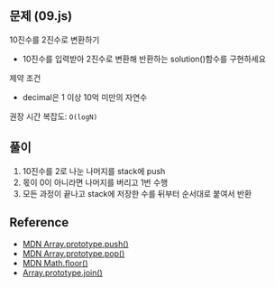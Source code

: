 ## 문제 (09.js)

10진수를 2진수로 변환하기

- 10진수를 입력받아 2진수로 변환해 반환하는 solution()함수를 구현하세요

제약 조건

- decimal은 1 이상 10억 미만의 자연수

권장 시간 복잡도: `O(logN)`

## 풀이

1. 10진수를 2로 나눈 나머지를 stack에 push
2. 몫이 0이 아니라면 나머지를 버리고 1번 수행
3. 모든 과정이 끝나고 stack에 저장한 수를 뒤부터 순서대로 붙여서 반환

## Reference

- [MDN Array.prototype.push()](https://developer.mozilla.org/en-US/docs/Web/JavaScript/Reference/Global_Objects/Array/push)
- [MDN Array.prototype.pop()](https://developer.mozilla.org/en-US/docs/Web/JavaScript/Reference/Global_Objects/Array/pop)
- [MDN Math.floor()](https://developer.mozilla.org/en-US/docs/Web/JavaScript/Reference/Global_Objects/Math/floor)
- [Array.prototype.join()](https://developer.mozilla.org/en-US/docs/Web/JavaScript/Reference/Global_Objects/Array/join)
